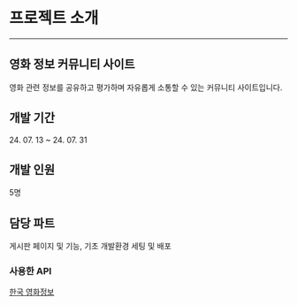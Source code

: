 <h1>프로젝트 소개</h1>
<hr>

<h2> 영화 정보 커뮤니티 사이트</h2>
영화 관련 정보를 공유하고 평가하며 자유롭게 소통할 수 있는 커뮤니티 사이트입니다.
<br>

<h2>개발 기간</h2>
24. 07. 13 ~ 24. 07. 31
<br>

<h2>개발 인원</h2>
5명       
<br>

<h2>담당 파트</h2>
게시판 페이지 및 기능, 기초 개발환경 세팅 및 배포
<br>

<h3>사용한 API</h3>
<a href="https://www.kmdb.or.kr/info/api/apiDetail/6">한국 영화정보</a>
